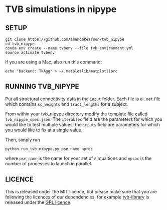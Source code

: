 # TVB simulations in nipype

## SETUP
```
git clone https://github.com/amandakeasson/tvb_nipype
cd tvb_nipype
conda env create --name tvbenv --file tvb_environment.yml
source activate tvbenv
```
If you are using a Mac, also run this command:

```
echo "backend: TkAgg" > ~/.matplotlib/matplotlibrc
```

## RUNNING TVB_NIPYPE

Put all structural connectivity data in the `input` folder. Each file is a `.mat` file which contains `sc_weights` and `tract_lengths` for a subject.

From within your tvb_nipype directory modify the template file called `tvb_nipype_spec.json`. The `iterables` field are the parameters for which you would like to test multiple values; the `inputs` field are parameters for which you would like to fix at a single value.

Then, simply run 
```
python run_tvb_nipype.py pse_name nproc 
```
where `pse_name` is the name for your set of simualtions and `nproc` is the number of processes to launch in parallel.

## LICENCE

This is released under the MIT licence, but please make sure that you are following 
the licences of our dependencies, for example [tvb-library](https://github.com/the-virtual-brain/tvb-library)
is released under the [GPL licence](https://github.com/the-virtual-brain/tvb-library/blob/trunk/LICENSE).

